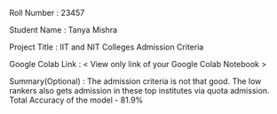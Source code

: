 Roll Number       :    23457

Student Name      :   Tanya Mishra

Project Title     :   IIT and NIT Colleges Admission Criteria

Google Colab Link :   < View only link of your Google Colab Notebook >

Summary(Optional) :   The admission criteria is not that good. The low rankers also gets admission in these top institutes via quota admission.
                       Total Accuracy of the model - 81.9%

